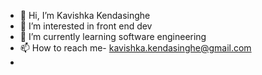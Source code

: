 - 👋 Hi, I’m Kavishka Kendasinghe
- 👀 I’m interested in front end dev
- 🌱 I’m currently learning software engineering 
- 📫 How to reach me- kavishka.kendasinghe@gmail.com
-

<!---
DeyCmeRollin/DeyCmeRollin is a ✨ special ✨ repository because its `README.md` (this file) appears on your GitHub profile.
You can click the Preview link to take a look at your changes.
--->
